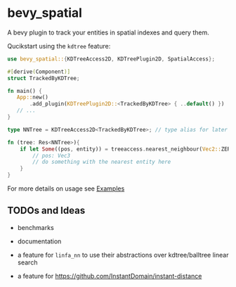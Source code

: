 # bevy_spatial

A bevy plugin to track your entities in spatial indexes and query them.

Qucikstart using the `kdtree` feature:

```rust
use bevy_spatial::{KDTreeAccess2D, KDTreePlugin2D, SpatialAccess};

#[derive(Component)]
struct TrackedByKDTree;

fn main() {
   App::new()
       .add_plugin(KDTreePlugin2D::<TrackedByKDTree> { ..default() })
   // ...
}

type NNTree = KDTreeAccess2D<TrackedByKDTree>; // type alias for later

fn (tree: Res<NNTree>){
    if let Some((pos, entity)) = treeaccess.nearest_neighbour(Vec2::ZERO) {
        // pos: Vec3
        // do something with the nearest entity here
    }
}
```

For more details on usage see [Examples](https://github.com/laundmo/bevy-spatial/tree/main/examples)

## TODOs and Ideas

- benchmarks
- documentation

- a feature for `linfa_nn` to use their abstractions over kdtree/balltree linear search
- a feature for https://github.com/InstantDomain/instant-distance
